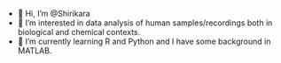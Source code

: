 - 👋 Hi, I’m @Shirikara
- 👀 I’m interested in data analysis of human samples/recordings both in biological and chemical contexts.
- 🌱 I’m currently learning R and Python and I have some background in MATLAB.

<!---
Shirikara/Shirikara is a ✨ special ✨ repository because its `README.md` (this file) appears on your GitHub profile.
You can click the Preview link to take a look at your changes.
--->
